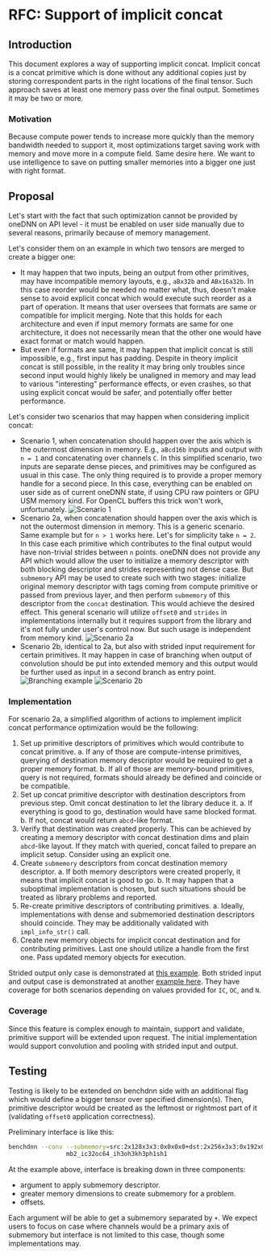 # RFC: Support of implicit concat

## Introduction

This document explores a way of supporting implicit concat. Implicit concat is a
concat primitive which is done without any additional copies just by storing
correspondent parts in the right locations of the final tensor. Such approach
saves at least one memory pass over the final output. Sometimes it may be two or
more.

### Motivation

Because compute power tends to increase more quickly than the memory bandwidth
needed to support it, most optimizations target saving work with memory and move
more in a compute field. Same desire here. We want to use intelligence to save
on putting smaller memories into a bigger one just with right format.

## Proposal

Let's start with the fact that such optimization cannot be provided by oneDNN
on API level - it must be enabled on user side manually due to several reasons,
primarily because of memory management.

Let's consider them on an example in which two tensors are merged to create a
bigger one:
* It may happen that two inputs, being an output from other primitives, may have
  incompatible memory layouts, e.g., `aBx32b` and `ABx16a32b`. In this case
  reorder would be needed no matter what, thus, doesn't make sense to avoid
  explicit concat which would execute such reorder as a part of operation. It
  means that user oversees that formats are same or compatible for implicit
  merging. Note that this holds for each architecture and even if input memory
  formats are same for one architecture, it does not necessarily mean that the
  other one would have exact format or match would happen.
* But even if formats are same, it may happen that implicit concat is still
  impossible, e.g., first input has padding. Despite in theory implicit concat
  is still possible, in the reality it may bring only troubles since second
  input would highly likely be unaligned in memory and may lead to various
  "interesting" performance effects, or even crashes, so that using explicit
  concat would be safer, and potentially offer better performance.

Let's consider two scenarios that may happen when considering implicit concat:

* Scenario 1, when concatenation should happen over the axis which is the
  outermost dimension in memory. E.g., `aBcd16b` inputs and output with `n = 1`
  and concatenating over channels `C`. In this simplified scenario, two inputs
  are separate dense pieces, and primitives may be configured as usual in this
  case. The only thing required is to provide a proper memory handle for a
  second piece. In this case, everything can be enabled on user side as of
  current oneDNN state, if using CPU raw pointers or GPU USM memory kind. For
  OpenCL buffers this trick won't work, unfortunately.
  ![Scenario 1](Scenario_1.jpg)
* Scenario 2a, when concatenation should happen over the axis which is not the
  outermost dimension in memory. This is a generic scenario. Same example but
  for `n > 1` works here. Let's for simplicity take `n = 2`. In this case each
  primitive which contributes to the final output would have non-trivial strides
  between `n` points. oneDNN does not provide any API which would allow the user
  to initialize a memory descriptor with both blocking descriptor and strides
  representing not dense case. But `submemory` API may be used to create such
  with two stages: initialize original memory descriptor with tags coming from
  compute primitive or passed from previous layer, and then perform `submemory`
  of this descriptor from the `concat` destination. This would achieve the
  desired effect. This general scenario will utilize `offset0` and `strides` in
  implementations internally but it requires support from the library and it's
  not fully under user's control now. But such usage is independent from memory
  kind.
  ![Scenario 2a](Scenario_2a.jpg)
* Scenario 2b, identical to 2a, but also with strided input requirement for
  certain primitives. It may happen in case of branching when output of
  convolution should be put into extended memory and this output would be
  further used as input in a second branch as entry point.
  ![Branching example](branch_example.jpg)
  ![Scenario 2b](Scenario_2b.jpg)

### Implementation

For scenario 2a, a simplified algorithm of actions to implement implicit concat
performance optimization would be the following:

1. Set up primitive descriptors of primitives which would contribute to concat
   primitive.
   a. If any of those are compute-intense primitives, querying of destination
      memory descriptor would be required to get a proper memory format.
   b. If all of those are memory-bound primitives, query is not required,
      formats should already be defined and coincide or be compatible.
2. Set up concat primitive descriptor with destination descriptors from previous
   step. Omit concat destination to let the library deduce it.
   a. If everything is good to go, destination would have same blocked format.
   b. If not, concat would return `abcd`-like format.
3. Verify that destination was created properly. This can be achieved by
   creating a memory descriptor with concat destination dims and plain
   `abcd`-like layout. If they match with queried, concat failed to prepare an
   implicit setup. Consider using an explicit one.
4. Create `submemory` descriptors from concat destination memory descriptor.
   a. If both memory descriptors were created properly, it means that implicit
      concat is good to go.
   b. It may happen that a suboptimal implementation is chosen, but such
      situations should be treated as library problems and reported.
5. Re-create primitive descriptors of contributing primitives.
   a. Ideally, implementations with dense and submemoried destination
      descriptors should coincide. They may be additionally validated with
      `impl_info_str()` call.
6. Create new memory objects for implicit concat destination and for
   contributing primitives. Last one should utilize a handle from the first one.
   Pass updated memory objects for execution.

Strided output only case is demonstrated at
[this example](implicit_concat_extended_output.cpp). Both strided input and
output case is demonstrated at another
[example here](implicit_concat_extended_input_and_output.cpp). They have
coverage for both scenarios depending on values provided for `IC`, `OC`, and
`N`.

### Coverage

Since this feature is complex enough to maintain, support and validate,
primitive support will be extended upon request. The initial implementation
would support convolution and pooling with strided input and output.

## Testing

Testing is likely to be extended on benchdnn side with an additional flag which
would define a bigger tensor over specified dimension(s). Then, primitive
descriptor would be created as the leftmost or rightmost part of it (validating
`offset0` application correctness).

Preliminary interface is like this:
```bash
benchdnn --conv --submemory=src:2x128x3x3:0x0x0x0+dst:2x256x3x3:0x192x0x0
                mb2_ic32oc64_ih3oh3kh3ph1sh1
```

At the example above, interface is breaking down in three components:
* argument to apply submemory descriptor.
* greater memory dimensions to create submemory for a problem.
* offsets.

Each argument will be able to get a submemory separated by `+`. We expect
users to focus on case where channels would be a primary axis of submemory but
interface is not limited to this case, though some implementations may.
